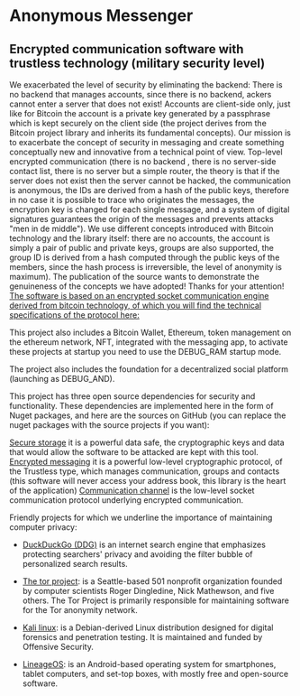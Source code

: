 # Anonymous Messenger
## Encrypted communication software with trustless technology (military security level)
We exacerbated the level of security by eliminating the backend: There is no backend that manages accounts, since there is no backend, ackers cannot enter a server that does not exist! Accounts are client-side only, just like for Bitcoin the account is a private key generated by a passphrase which is kept securely on the client side (the project derives from the Bitcoin project library and inherits its fundamental concepts).
Our mission is to exacerbate the concept of security in messaging and create something conceptually new and innovative from a technical point of view. Top-level encrypted communication (there is no backend , there is no server-side contact list, there is no server but a simple router, the theory is that if the server does not exist then the server cannot be hacked, the communication is anonymous, the IDs are derived from a hash of the public keys, therefore in no case it is possible to trace who originates the messages, the encryption key is changed for each single message, and a system of digital signatures guarantees the origin of the messages and prevents attacks "men in de middle"). We use different concepts introduced with Bitcoin technology and the library itself: there are no accounts, the account is simply a pair of public and private keys, groups are also supported, the group ID is derived from a hash computed through the public keys of the members, since the hash process is irreversible, the level of anonymity is maximum). The publication of the source wants to demonstrate the genuineness of the concepts we have adopted! Thanks for your attention!
[The software is based on an encrypted socket communication engine derived from bitcoin technology, of which you will find the technical specifications of the protocol here:](https://www.fuget.org/packages/SecureStorage/)

This project also includes a Bitcoin Wallet, Ethereum, token management on the ethereum network, NFT, integrated with the messaging app, to activate these projects at startup you need to use the DEBUG_RAM startup mode.

The project also includes the foundation for a decentralized social platform (launching as DEBUG_AND).

This project has three open source dependencies for security and functionality. These dependencies are implemented here in the form of Nuget packages, and here are the sources on GitHub (you can replace the nuget packages with the source projects if you want):

[Secure storage](https://github.com/Andrea-Bruno/SecureStorage) it is a powerful data safe, the cryptographic keys and data that would allow the software to be attacked are kept with this tool.
[Encrypted messaging](https://github.com/Andrea-Bruno/EncryptedMessaging) it is a powerful low-level cryptographic protocol, of the Trustless type, which manages communication, groups and contacts (this software will never access your address book, this library is the heart of the application)
[Communication channel](https://github.com/Andrea-Bruno/EncryptedMessaging/tree/master/CommunicationChannel) is the low-level socket communication protocol underlying encrypted communication.

Friendly projects for which we underline the importance of maintaining computer privacy:

* [DuckDuckGo (DDG)](https://duckduckgo.com/) is an internet search engine that emphasizes protecting searchers' privacy and avoiding the filter bubble of personalized search results.

* [The tor project](https://www.torproject.org/): is a Seattle-based 501 nonprofit organization founded by computer scientists Roger Dingledine, Nick Mathewson, and five others. The Tor Project is primarily responsible for maintaining software for the Tor anonymity network. 

* [Kali linux](https://www.kali.org/): is a Debian-derived Linux distribution designed for digital forensics and penetration testing. It is maintained and funded by Offensive Security.

* [LineageOS](https://lineageos.org/): is an Android-based operating system for smartphones, tablet computers, and set-top boxes, with mostly free and open-source software.

